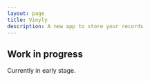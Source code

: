 ```yaml
---
layout: page
title: Vinyly
description: A new app to store your records
---
```


## Work in progress

Currently in early stage.
